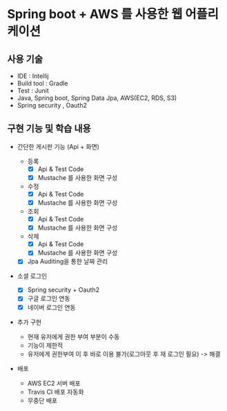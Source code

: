 # Spring boot + AWS 를 사용한 웹 어플리케이션

## 사용 기술

- IDE : Intellij
- Build tool : Gradle
- Test : Junit
- Java, Spring boot, Spring Data Jpa, AWS(EC2, RDS, S3)
- Spring security , Oauth2

## 구현 기능 및 학습 내용

- 간단한 게시판 기능 (Api + 화면)

    - 등록
        - [x] Api & Test Code
        - [x] Mustache 를 사용한 화면 구성
    - 수정
        - [x] Api & Test Code
        - [x] Mustache 를 사용한 화면 구성
    - 조회
        - [x] Api & Test Code
        - [x] Mustache 를 사용한 화면 구성
    - 삭제
        - [x] Api & Test Code
        - [x] Mustache 를 사용한 화면 구성
    - [x] Jpa Auditing을 통한 날짜 관리

- 소셜 로그인 
    
    - [x] Spring security + Oauth2
    - [x] 구글 로그인 연동
    - [x] 네이버 로그인 연동

- 추가 구현
    
    - 현재 유저에게 권한 부여 부분이 수동
    - 기능이 제한적
    - 유저에게 권한부여 이 후 바로 이용 불가(로그아웃 후 재 로그인 필요) -> 해결
    
- 배포
    
    - AWS EC2 서버 배포
    - Travis CI 배포 자동화
    - 무중단 배포    